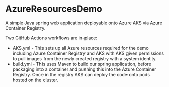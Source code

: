 # AzureResourcesDemo

A simple Java spring web application deployable onto Azure AKS via Azure Container Registry.

Two GitHub Actions workflows are in-place:
- AKS.yml - This sets up all Azure resources required for the demo including Azure Container Registry and AKS with AKS given permissions to pull images from the newly created registry with a system identity.
- build.yml - This uses Maven to build our spring application, before packaging into a container and pushing this into the Azure Container Registry. Once in the registry AKS can deploy the code onto pods hosted on the cluster.

